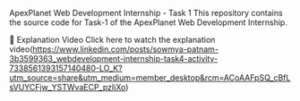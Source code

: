 ApexPlanet Web Development Internship - Task 1
This repository contains the source code for Task-1 of the ApexPlanet Web Development Internship.

🔗 Explanation Video
Click here to watch the explanation video(https://www.linkedin.com/posts/sowmya-patnam-3b3599363_webdevelopment-internship-task4-activity-7338561393157140480-LO_K?utm_source=share&utm_medium=member_desktop&rcm=ACoAAFpSQ_cBfLsVUYCFjw_YSTWvaECP_pzIiXo)
